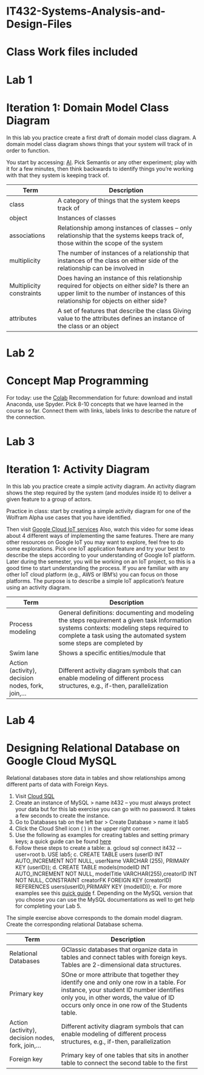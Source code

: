 # IT432-Systems-Analysis-and-Design-Files
# Class Work files included
# Lab 1
# Iteration 1: Domain Model Class Diagram
In this lab you practice create a first draft of domain model class diagram.
A domain model class diagram shows things that your system will track of in order to function.

You start by accessing: [AI](https://experiments.withgoogle.com/collection/ai).
Pick Semantis or any other experiment; play with it for a few minutes, then think backwards to identify things you’re working with that they system is keeping track of.

|Term               |  Description
|-------------------|----------------------------------
|class	            |  A category of things that the system keeps track of 
| object            |	 Instances of classes   
| associations	    |  Relationship among instances of classes – only relationship that the systems keeps track of, those within the scope of the system             
| multiplicity      |  The number of instances of a relationship that instances of the class on either side of the relationship can be involved in    
| Multiplicity constraints |  Does having an instance of this relationship required for objects on either side?  Is there an upper limit to the number of instances of this relationship for objects on either side?              
| attributes	     |  A set of features that describe the class Giving value to the attributes defines an instance of the class or an object  
                
   
   
   
# Lab 2
# Concept Map Programming 
For today: use the [Colab](https://colab.research.google.com/)
Recommendation for future: download and install Anaconda, use Spyder.
Pick 8-10 concepts that we have learned in the course so far. Connect them with links, labels links to
describe the nature of the connection.





# Lab 3 
# Iteration 1: Activity Diagram
In this lab you practice create a simple activity diagram.
An activity diagram shows the step required by the system (and modules inside it) to deliver a given feature to a group of actors.

Practice in class: start by creating a simple activity diagram for one of the Wolfram Alpha use cases that you have identified.

Then visit [Google Cloud IoT services](https://cloud.google.com/solutions/iot-overview)
Also, watch this video  for some ideas about 4 different ways of implementing the same features. There are many other resources on Google IoT you may want to explore, feel free to do some explorations.
Pick one IoT application feature and try your best to describe the steps according to your understanding of Google IoT platform. Later during the semester, you will be working on an IoT project, so this is a good time to start understanding the process. If you are familiar with any other IoT cloud platform (e.g., AWS or IBM’s) you can focus on those platforms. The purpose is to describe a simple IoT application’s feature using an activity diagram.


|Term               |  Description
|-------------------|----------------------------------
|Process modeling   |  General definitions: documenting and modeling the steps requirement a given task Information systems contexts: modeling steps required to   complete a task using the automated system some steps are completed by 
|Swim lane          |  Shows a specific entities/module that 
|Action (activity), decision nodes, fork, join,…|Different activity diagram symbols that can enable modeling of different process structures, e.g., if-then, parallelization



# Lab 4
# Designing Relational Database on Google Cloud MySQL
Relational databases store data in tables and show relationships among different parts of data with Foreign Keys.

1.	Visit [Cloud SQL](https://cloud.google.com/sql)
2.	Create an instance of MySQL > name it432 – you must always protect your data but for this lab exercise you can go with no password. It takes a few seconds to create the instance.
3.	Go to Databases tab on the left bar > Create Database > name it lab5
4.	Click the Cloud Shell icon ( ) in the upper right corner.
5.	Use the following as examples for creating tables and setting primary keys; a quick guide can be found [here](https://cloud.google.com/sql/docs/mysql/quickstart)
6.	Follow these steps to create a table:
a.	gcloud sql connect it432 --user=root
b.	USE lab5;
c.	CREATE TABLE users (userID INT AUTO_INCREMENT NOT NULL, userName VARCHAR (255), PRIMARY KEY (userID));
d.	CREATE TABLE models(modelID INT AUTO_INCREMENT NOT NULL, modelTitle VARCHAR(255),creatorID INT NOT NULL,  CONSTRAINT creatorFK  FOREIGN KEY (creatorID) REFERENCES users(userID),PRIMARY KEY (modelID));
e.	For more examples see this [quick guide](https://cloud.google.com/spanner/docs/foreign-keys/how-to)
f.	Depending on the MySQL version that you choose you can use the MySQL documentations as well to get help for completing your Lab 5. 

The simple exercise above corresponds to the domain model diagram.  Create the corresponding relational Database schema.

|Term               |  Description
|-------------------|----------------------------------
|Relational Databases  |  GClassic databases that organize data in tables and connect tables with foreign keys. Tables are 2-dimensional data structures.
|Primary key         |  SOne or more attribute that together they identify one and only one row in a table. For instance, your student ID number identifies only you, in other words, the value of ID occurs only once in one row of the Students table.  
|Action (activity), decision nodes, fork, join,…|Different activity diagram symbols that can enable modeling of different process structures, e.g., if-then, parallelization
|Foreign key |Primary key of one tables that sits in another table to connect the second table to the first




